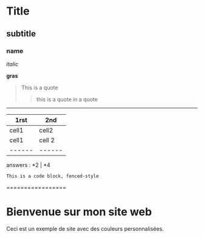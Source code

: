 <link href="https://fonts.google.com/specimen/Edu+AU+VIC+WA+NT+Guides" rel="stylesheet">



# Title
## subtitle
### name

*italic*

**gras**

> This is a quote
>
> > this is a quote in a quote

---------------------

1rst | 2nd
-----|------
cell1 | cell2
cell1 | cell 2
------ | ------
answers : 
*2 | *4

~~~~
This is a code block, fenced-style
~~~~

=================

<html lang="fr">
<head>
    <meta charset="UTF-8">
    <meta name="viewport" content="width=device-width, initial-scale=1.0">
    <title>Mon Site Web</title>
    <!-- Lien vers le fichier CSS externe -->
    <link rel="stylesheet" href="style.css">
</head>
<body>
    <h1>Bienvenue sur mon site web</h1>
    <p>Ceci est un exemple de site avec des couleurs personnalisées.</p>
</body>
</html>
